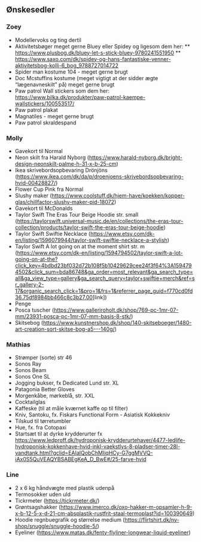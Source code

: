 ## Ønskesedler

### Zoey

* Modellervoks og ting dertil 
* Aktivitetsbøger meget gerne Bluey eller Spidey og ligesom dem her: 
** <https://www.plusbog.dk/bluey-let-s-stick-bluey-9780241551950>
** <https://www.saxo.com/dk/spidey-og-hans-fantastiske-venner-aktivitetsbog-kolli-6_bog_9788727014722>
* Spider man kostume 104 - meget gerne brugt 
* Doc Mcstuffins kostume (meget vigtigt at der sidder ægte “lægenavneskilt” på) meget gerne brugt 
* Paw patrol Wall stickers som dem her: <https://www.bilka.dk/produkter/paw-patrol-kaempe-wallstickers/100553517/>
* Paw patrol plakat
* Magnatiles - meget gerne brugt
* Paw patrol skraldespand 

### Molly

* Gavekort til Normal
* Neon skilt fra Harald Nyborg (<https://www.harald-nyborg.dk/bright-design-neonskilt-palme-h-31-x-b-25-cm>)
* Ikea skrivebordsopbevaring Drönjöns (<https://www.ikea.com/dk/da/p/droenjoens-skrivebordsopbevaring-hvid-00428827/>)
* Flower Cup Pink fra Normal
* Slushy maker (<https://www.coolstuff.dk/hjem-have/koekken/kopper-glas/chillfactor-slushy-maker-pid-18072>)
* Gavekort til McDonalds
* Taylor Swift The Eras Tour Beige Hoodie str. small (<https://taylorswift.universal-music.de/en/collections/the-eras-tour-collection/products/taylor-swift-the-eras-tour-beige-hoodie>)
* Taylor Swift Swiftie Necklace (<https://www.etsy.com/dk-en/listing/1596079944/taylor-swift-swiftie-necklace-a-stylish>)
* Taylor Swift A lot going on at the moment shirt str. m (<https://www.etsy.com/dk-en/listing/1594794502/taylor-swift-a-lot-going-on-at-the?click_key=4bdbd23bf032d72b108f5b10429629cee24f3f64%3A1594794502&click_sum=bda86748&ga_order=most_relevant&ga_search_type=all&ga_view_type=gallery&ga_search_query=taylor+swiftie+merch&ref=sr_gallery-2-17&organic_search_click=1&pro=1&frs=1&referrer_page_guid=f770cd0fd36.75df8984bb466c8c3b27.00>[link])
* Penge
* Posca tuscher (<https://www.galleriroholt.dk/shop/769-pc-1mr-07-mm/23931-posca-pc-1mr-07-mm-basis-8-stk/>)
* Skitsebog (<https://www.kunstnershop.dk/shop/140-skitseboeger/1480-art-creation-sort-skitse-bog-a5---140g/>)


### Mathias

* Strømper (sorte) str 46
* Sonos Ray
* Sonos Beam
* Sonos One SL
* Jogging bukser, fx Dedicated Lund str. XL
* Patagonia Better Gloves
* Morgenkåbe, mørkeblå, str. XXL
* Cocktailglas
* Kaffeske (til at måle kværnet kaffe op til filter)
* Kniv, Santoku, fx. Fiskars Functional Form - Asiatisk Kokkekniv
* Tilskud til tørretumbler
* Hue, fx. fra Cotopaxi
* Startsæt til at dyrke krydderurter fx <https://www.ledproff.dk/hydroponisk-krydderurtehaver/4477-ledlife-hydroponisk-kokkenhave-hvid-inkl-vaekstlys-8-pladser-timer-28l-vandtank.html?gclid=EAIaIQobChMIiqHCy-G7ggMVVQ-iAx0S5QuVEAQYBSABEgKeA_D_BwE#/25-farve-hvid>

### Line

* 2 x 6 kg håndvægte med plastik udenpå
* Termosokker uden uld
* Tickrmeter (<https://tickrmeter.dk/>)
* Grøntsagshakker (<https://www.imerco.dk/oxo-hakker-m-opsamler-h-9-x-b-12-5-x-d-21-cm-absplastik-rustfrit-staal-termoplast?id=100390649>)
* Hoodie regnbuegrafik og størrelse medium (<https://flirtshirt.dk/ny-shop/snuggle/snuggle-hoodie-5/>)
* Eyeliner (<https://www.matas.dk/fenty-flyliner-longwear-liquid-eyeliner>)